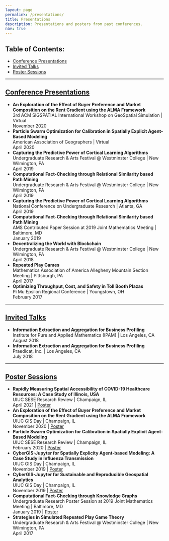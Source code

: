 ```yaml
---
layout: page
permalink: /presentations/
title: Presentations
description: Presentations and posters from past conferences.
nav: true
---
```



## Table of Contents:

* [Conference Presentations](#conf-talks)
* [Invited Talks](#inv-talks)
* [Poster Sessions](#posters)

<a id="conf-talks" />

***

## [Conference Presentations](#conf-talks)

* **An Exploration of the Effect of Buyer Preference and Market Composition on the Rent Gradient using the ALMA Framework**  
3rd ACM SIGSPATIAL International Workshop on GeoSpatial Simulation | Virtual  
November 2020
* **Particle Swarm Optimization for Calibration in Spatially Explicit Agent-Based Modeling**  
American Association of Geographers | Virtual  
April 2020  
* **Capturing the Predictive Power of Cortical Learning Algorithms**  
Undergraduate Research & Arts Festival @ Westminster College | New Wilmington, PA  
April 2019
* **Computational Fact-Checking through Relational Similarity based Path Mining**  
Undergraduate Research & Arts Festival @ Westminster College | New Wilmington, PA  
April 2019
* **Capturing the Predictive Power of Cortical Learning Algorithms**  
National Conference on Undergraduate Research | Atlanta, GA  
April 2019
* **Computational Fact-Checking through Relational Similarity based Path Mining**  
AMS Contributed Paper Session at 2019 Joint Mathematics Meeting | Baltimore, MD  
January 2019
* **Decentralizing the World with Blockchain**  
Undergraduate Research & Arts Festival @ Westminster College | New Wilmington, PA  
April 2018
* **Repeated Play Games**  
Mathematics Association of America Allegheny Mountain Section Meeting | Pittsburgh, PA  
April 2017
* **Optimizing Throughput, Cost, and Safety in Toll Booth Plazas**  
Pi Mu Epsilon Regional Conference | Youngstown, OH   
February 2017

<a id="inv-talks" />

***

## [Invited Talks](#inv-talks)

* **Information Extraction and Aggregation for Business Profiling**  
Institute for Pure and Applied Mathematics (IPAM) | Los Angeles, CA  
August 2018
* **Information Extraction and Aggregation for Business Profiling**  
Praedicat, Inc. | Los Angeles, CA  
July 2018

<a id="posters" />

***

## [Poster Sessions](#posters)

* **Rapidly Measuring Spatial Accessibility of COVID-19 Healthcare Resources: A Case Study of Illinois, USA**  
UIUC SESE Research Review | Champaign, IL  
April 2021 | [Poster](/assets/pdf/SESEReview2021-SpatialAccess.pdf)
* **An Exploration of the Effect of Buyer Preference and Market Composition on the
Rent Gradient using the ALMA Framework**  
UIUC GIS Day | Champaign, IL  
November 2020 | [Poster](/assets/pdf/GISDay2020Poster-ALMA.pdf)  
* **Particle Swarm Optimization for Calibration in Spatially Explicit Agent-Based Modeling**  
UIUC SESE Research Review | Champaign, IL  
February 2020 | [Poster](/assets/pdf/SESEReview-20200211.pdf)
* **CyberGIS-Jupyter for Spatially Explicity Agent-based Modeling: A Case Study in Influenza Transmission**  
UIUC GIS Day | Champaign, IL  
November 2019 | [Poster](/assets/pdf/GISDay2019Poster-Spatial.pdf)
* **CyberGIS-Jupyter for Sustainable and Reproducible Geospatial Analytics**  
UIUC GIS Day | Champaign, IL  
November 2019 | [Poster](/assets/pdf/GISDay2019Poster-Algo.pdf)
* **Computational Fact-Checking through Knowledge Graphs**  
Undergraduate Research Poster Session at 2019 Joint Mathematics Meeting | Baltimore, MD  
January 2019 | [Poster](/assets/pdf/JMM2019Poster.pdf)
* **Strategies in Simulated Repeated Play Game Theory**  
Undergraduate Research & Arts Festival @ Westminster College | New Wilmington, PA  
April 2017
